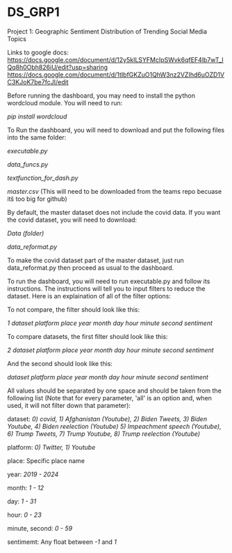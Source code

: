 # DS_GRP1
Project 1: Geographic Sentiment Distribution of Trending Social Media Topics 

Links to google docs:  
https://docs.google.com/document/d/12y5kILSYFMcIpSWvk6qfEF4lb7wT_IQq8h0Obh826iU/edit?usp=sharing
https://docs.google.com/document/d/1tIbfGKZuO1QhW3nz2VZIhd6uOZD1VC3KJoK7be7fcJI/edit

Before running the dashboard, you may need to install the python wordcloud module. You will need to run:

_pip install wordcloud_

To Run the dashboard, you will need to download and put the following files into the same folder:

_executable.py_

_data_funcs.py_

_textfunction_for_dash.py_

_master.csv_ (This will need to be downloaded from the teams repo becuase itŝ too big for github)

By default, the master dataset does not include the covid data. If you want the covid dataset, you will need to download:

_Data (folder)_

_data_reformat.py_

To make the covid dataset part of the master dataset, just run data_reformat.py then proceed as usual to the dashboard.



To run the dashboard, you will need to run executable.py and follow its instructions.
The instructions will tell you to input filters to reduce the dataset. Here is an explaination of all of the filter options:

To not compare, the filter should look like this:

_1 dataset platform place year month day hour minute second sentiment_

To compare datasets, the first filter should look like this:

_2 dataset platform place year month day hour minute second sentiment_

And the second should look like this:

_dataset platform place year month day hour minute second sentiment_


All values should be separated by one space and should be taken from the following list
(Note that for every parameter, 'all' is an option and, when used, it will not filter down that parameter):

dataset: _0) covid, 1) Afghanistan (Youtube), 2) Biden Tweets, 3) Biden Youtube, 4) Biden reelection (Youtube) 5) Impeachment speech (Youtube), 6) Trump Tweets, 7) Trump Youtube, 8) Trump reelection (Youtube)_
        
platform: _0) Twitter, 1) Youtube_

place: Specific place name

year: _2019 - 2024_

month: _1 - 12_

day: _1 - 31_

hour: _0 - 23_

minute, second: _0 - 59_

sentimemt: Any float between _-1_ and _1_
